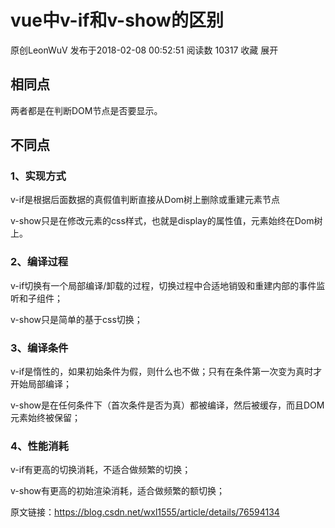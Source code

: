 # vue中v-if和v-show的区别

原创LeonWuV 发布于2018-02-08 00:52:51 阅读数 10317  收藏
展开 

## 相同点

两者都是在判断DOM节点是否要显示。

## 不同点

### 1、实现方式

v-if是根据后面数据的真假值判断直接从Dom树上删除或重建元素节点

v-show只是在修改元素的css样式，也就是display的属性值，元素始终在Dom树上。

### 2、编译过程

v-if切换有一个局部编译/卸载的过程，切换过程中合适地销毁和重建内部的事件监听和子组件； 

v-show只是简单的基于css切换；


### 3、编译条件

v-if是惰性的，如果初始条件为假，则什么也不做；只有在条件第一次变为真时才开始局部编译；

v-show是在任何条件下（首次条件是否为真）都被编译，然后被缓存，而且DOM元素始终被保留； 

### 4、性能消耗

v-if有更高的切换消耗，不适合做频繁的切换；

v-show有更高的初始渲染消耗，适合做频繁的额切换；



原文链接：https://blog.csdn.net/wxl1555/article/details/76594134

 